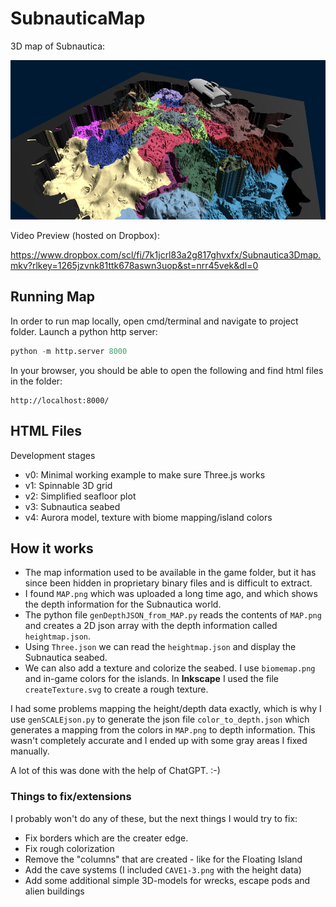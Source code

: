 # SubnauticaMap

3D map of Subnautica:

![MapPreview](mapDemo.png)

Video Preview (hosted on Dropbox):

https://www.dropbox.com/scl/fi/7k1jcrl83a2g817ghvxfx/Subnautica3Dmap.mkv?rlkey=1265jzvnk81ttk678aswn3uop&st=nrr45vek&dl=0


## Running Map

In order to run map locally, open cmd/terminal and navigate to project folder. Launch a python http server:
```python
python -m http.server 8000
```

In your browser, you should be able to open the following and find html files in the folder:
```
http://localhost:8000/
```

## HTML Files

Development stages
* v0: Minimal working example to make sure Three.js works
* v1: Spinnable 3D grid
* v2: Simplified seafloor plot
* v3: Subnautica seabed
* v4: Aurora model, texture with biome mapping/island colors

## How it works

* The map information used to be available in the game folder, but it has since been hidden in proprietary binary files and is difficult to extract.
* I found `MAP.png` which was uploaded a long time ago, and which shows the depth information for the Subnautica world.
* The python file `genDepthJSON_from_MAP.py` reads the contents of `MAP.png` and creates a 2D json array with the depth information called `heightmap.json`.
* Using `Three.json` we can read the `heightmap.json` and display the Subnautica seabed.
* We can also add a texture and colorize the seabed. I use `biomemap.png` and in-game colors for the islands. In **Inkscape** I used the file `createTexture.svg` to create a rough texture.

I had some problems mapping the height/depth data exactly, which is why I use `genSCALEjson.py` to generate the json file `color_to_depth.json` which generates a mapping from the colors in `MAP.png` to depth information. This wasn't completely accurate and I ended up with some gray areas I fixed manually.

A lot of this was done with the help of ChatGPT. :-)

### Things to fix/extensions

I probably won't do any of these, but the next things I would try to fix:

* Fix borders which are the creater edge.
* Fix rough colorization
* Remove the "columns" that are created - like for the Floating Island
* Add the cave systems (I included `CAVE1-3.png` with the height data)
* Add some additional simple 3D-models for wrecks, escape pods and alien buildings
